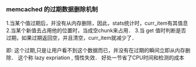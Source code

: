 ### memcached 的过期数据删除机制 
1.当某个值过期后，并没有从内存删除，因此，stats统计时，curr_item有其值息
2.当某个新值去占用他的位置时，当成空chunk来占用．
3.当 get 值时判断是否过期，如果过期返回空，并且清空，curr_item就减少了．

即: 这个过期,只是让用户看不到这个数据而已，并没有在过期的瞬间立即从内存删除．
这个称 lazy expriation , 惰性失效．
好处一节省了CPU时间和检测的成本 

